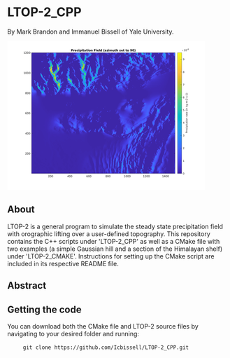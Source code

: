 # LTOP-2_CPP

   By Mark Brandon and Immanuel Bissell of Yale University. 
   
 ![alt text](https://github.com/Icbissell/LTOP-2_CPP/blob/main/misc/Precipitation_Field.png)

## About
   LTOP-2 is a general program to simulate the steady state precipitation field with orographic lifting over a user-defined topography. This repository contains the C++ scripts under 'LTOP-2_CPP' as well as a CMake file with two examples (a simple Gaussian hill and a section of the Himalayan shelf) under 'LTOP-2_CMAKE'. Instructions for setting up the CMake script are included in its respective README file. 

## Abstract
   
## Getting the code
   You can download both the CMake file and LTOP-2 source files by navigating to your desired folder and running:
   
         git clone https://github.com/Icbissell/LTOP-2_CPP.git 
